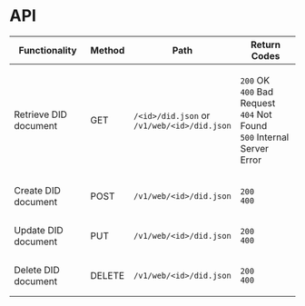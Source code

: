 # API



| **Functionality**     | **Method** | **Path**                                                                              | **Return Codes**                                                                                                                   |
| --------------------- | ---------- | ------------------------------------------------------------------------------------- | ---------------------------------------------------------------------------------------------------------------------------------- |
| Retrieve DID document | GET        | <p><code>/&#x3C;id>/did.json</code> or<br><code>/v1/web/&#x3C;id>/did.json</code></p> | <p><code>200</code> OK<br><code>400</code> Bad Request<br><code>404</code> Not Found<br><code>500</code> Internal Server Error</p> |
| Create DID document   | POST       | `/v1/web/<id>/did.json`                                                               | <p><code>200</code><br><code>400</code></p>                                                                                        |
| Update DID document   | PUT        | `/v1/web/<id>/did.json`                                                               | <p><code>200</code><br><code>400</code></p>                                                                                        |
| Delete DID document   | DELETE     | `/v1/web/<id>/did.json`                                                               | <p><code>200</code><br><code>400</code></p>                                                                                        |
